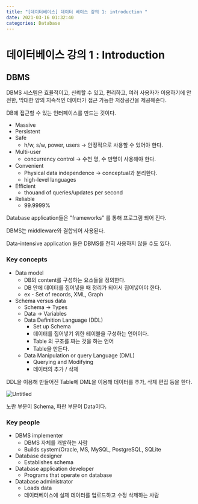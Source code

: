```yaml
---
title: "[데이터베이스] 데이터 베이스 강의 1: introduction "
date: 2021-03-16 01:32:40
categories: Database
---
```


# 데이터베이스 강의 1 : Introduction

## DBMS

DBMS 시스템은 효율적이고, 신뢰할 수 있고, 편리하고, 여러 사용자가 이용하기에 안전한, 막대한 양의 지속적인 데이터가 접근 가능한 저장공간을 제공해준다. 

DB에 접근할 수 있는 인터페이스를 만드는 것이다. 

- Massive
- Persistent
- Safe
    - h/w, s/w, power, users → 안정적으로 사용할 수 있어야 한다.
- Multi-user
    - concurrency control → 수천 명, 수 만명이 사용해야 한다.
- Convenient
    - Physical data independence → conceptual과 분리한다.
    - high-level languages
- Efficient
    - thouand of queries/updates per second
- Reliable
    - 99.9999%

Database application들은 "frameworks" 를 통해 프로그램 되어 진다.

DBMS는 middleware와 결합되어 사용된다.

Data-intensive application 들은 DBMS를 전혀 사용하지 않을 수도 있다.

### Key concepts

- Data model
    - DB의 content를 구성하는 요소들을 정의한다.
    - DB 안에 데이터를 집어넣을 때 정리가 되어서 집어넣어야 한다.
    - ex - Set of records, XML, Graph
- Schema versus data
    - Schema → Types
    - Data → Variables
    - Data Definition Language (DDL)
        - Set up Schema
        - 데이터를 집어넣기 위한 테이블을 구성하는 언어이다.
        - Table 의 구조를 짜는 것을 하는 언어
        - Table을 만든다.
    - Data Manipulation or query Language (DML)
        - Querying and Modifying
        - 데이터의 추가 / 삭제

DDL을 이용해 만들어진 Table에  DML을 이용해 데이터를 추가, 삭제 편집 등을 한다. 

![Untitled](https://user-images.githubusercontent.com/55180768/111187529-6aca6f00-85f7-11eb-857b-e02952efa58d.png)

노란 부분이 Schema, 파란 부분이 Data이다. 

### Key people

- DBMS implementer
    - DBMS 자체를 개발하는 사람
    - Builds system(Oracle, MS, MySQL, PostgreSQL, SQLite
- Database designer
    - Establishes schema
- Database application developer
    - Programs that operate on database
- Database administrator
    - Loads data
    - 데이터베이스에 실제 데이터를 업로드하고 수정 삭제하는 사람
